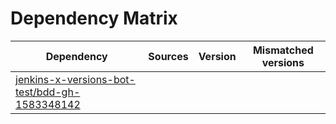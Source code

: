 # Dependency Matrix

Dependency | Sources | Version | Mismatched versions
---------- | ------- | ------- | -------------------
[jenkins-x-versions-bot-test/bdd-gh-1583348142](https://github.com/jenkins-x-versions-bot-test/bdd-gh-1583348142.git) |  | []() | 
